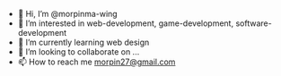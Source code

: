 - 👋 Hi, I’m @morpinma-wing
- 👀 I’m interested in web-development, game-development, software-development
- 🌱 I’m currently learning web design
- 💞️ I’m looking to collaborate on ...
- 📫 How to reach me morpin27@gmail.com

<!---
morpinma-wing/morpinma-wing is a ✨ special ✨ repository because its `README.md` (this file) appears on your GitHub profile.
You can click the Preview link to take a look at your changes.
--->
